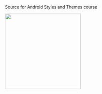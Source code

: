 Source for Android Styles and Themes course

<img src="https://cloud.githubusercontent.com/assets/6922904/23335824/7a4cb69a-fb8b-11e6-97cc-52e0709a52f4.png" width="250">
